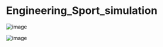 # Engineering_Sport_simulation

![image](https://user-images.githubusercontent.com/61354965/164357228-f75ac07d-924c-4bb6-a530-cbcd4e6c3daa.png)


![image](https://user-images.githubusercontent.com/61354965/164357306-0728bf55-b0ee-478c-bee4-89f23ef341eb.png)
